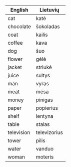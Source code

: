 English|Lietuvių
---|---
cat|katė
chocolate|šokoladas
coat|kailis
coffee|kava
dog|šuo
flower|gėlė
jacket|striukė
juice|sultys
man|vyras
meat|mėsa
money|pinigas
paper|popierius
shelf|lentyna
table|stalas
television|televizorius
tower|pilis
water|vanduo
woman|moteris